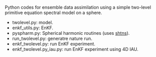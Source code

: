 Python codes for ensemble data assimilation using a simple
two-level primitive equation spectral model on a sphere.


* twolevel.py:  model.
* enkf_utils.py: EnKF.
* pyspharm.py: Spherical harmonic routines (uses [shtns](https://bitbucket.org/nschaeff/shtns)).
* run_twolevel.py: generatre nature run.
* enkf_twolevel.py: run EnKF experiment.
* enkf_twolevel.py_iau.py: run EnKF experiment using 4D IAU.
